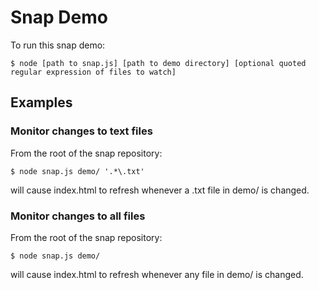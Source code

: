 Snap Demo
=========

To run this snap demo:

    $ node [path to snap.js] [path to demo directory] [optional quoted regular expression of files to watch]

Examples
--------

### Monitor changes to text files

From the root of the snap repository:

    $ node snap.js demo/ '.*\.txt'

will cause index.html to refresh whenever a .txt file in demo/ is changed. 

### Monitor changes to all files

From the root of the snap repository:

    $ node snap.js demo/ 

will cause index.html to refresh whenever any file in demo/ is changed. 


